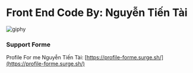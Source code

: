 # Front End Code By: Nguyễn Tiến Tài

![giphy](https://user-images.githubusercontent.com/63393170/162171222-d6f7983d-bd06-4001-a29a-3c574e1ff962.gif)


### Support Forme

Profile For me Nguyễn Tiến Tài: [https://profile-forme.surge.sh/](https://profile-forme.surge.sh/)
